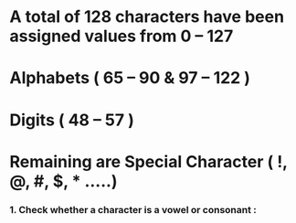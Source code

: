 # A total of 128 characters have been assigned values from 0 – 127

# Alphabets ( 65 – 90 & 97 – 122 )

# Digits ( 48 – 57 )

# Remaining are Special Character ( !, @, #, $, \* …..)

### 1. Check whether a character is a vowel or consonant :
